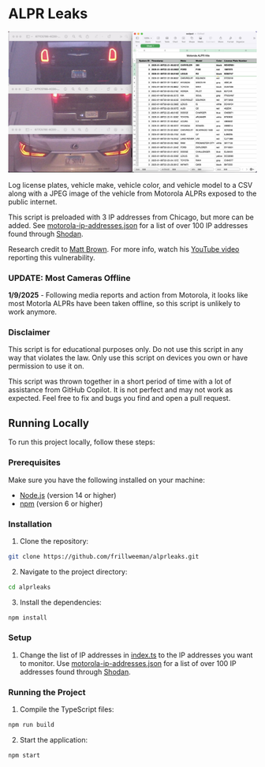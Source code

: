# ALPR Leaks

![CSV file of data collected from script](./docs/csv.png)

Log license plates, vehicle make, vehicle color, and vehicle model to a CSV along with a JPEG image of the vehicle from Motorola ALPRs exposed to the public internet.

This script is preloaded with 3 IP addresses from Chicago, but more can be added. See [motorola-ip-addresses.json](./motorola-ip-addresses.json) for a list of over 100 IP addresses found through [Shodan](https://shodan.io).

Research credit to [Matt Brown](https://www.youtube.com/@mattbrwn). For more info, watch his [YouTube video](https://youtu.be/0dUnY1641WM?si=A2geeOF-FCunDW-v) reporting this vulnerability.

### UPDATE: Most Cameras Offline
**1/9/2025** - Following media reports and action from Motorola, it looks like most Motorla ALPRs have been taken offline, so this script is unlikely to work anymore.

### Disclaimer

This script is for educational purposes only. Do not use this script in any way that violates the law. Only use this script on devices you own or have permission to use it on.

This script was thrown together in a short period of time with a lot of assistance from GitHub Copilot. It is not perfect and may not work as expected. Feel free to fix and bugs you find and open a pull request.

## Running Locally

To run this project locally, follow these steps:

### Prerequisites

Make sure you have the following installed on your machine:
- [Node.js](https://nodejs.org/) (version 14 or higher)
- [npm](https://www.npmjs.com/) (version 6 or higher)

### Installation

1. Clone the repository:
  ```sh
  git clone https://github.com/frillweeman/alprleaks.git
  ```
2. Navigate to the project directory:
  ```sh
  cd alprleaks
  ```
3. Install the dependencies:
  ```sh
  npm install
  ```

### Setup

1. Change the list of IP addresses in [index.ts](./src/index.ts) to the IP addresses you want to monitor. Use [motorola-ip-addresses.json](./motorola-ip-addresses.json) for a list of over 100 IP addresses found through [Shodan](https://shodan.io).

### Running the Project

1. Compile the TypeScript files:
  ```sh
  npm run build
  ```
2. Start the application:
  ```sh
  npm start
  ```
